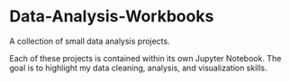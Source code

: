 # Data-Analysis-Workbooks
A collection of small data analysis projects.

Each of these projects is contained within its own Jupyter Notebook. The goal is to highlight my data cleaning, analysis, and visualization skills.
